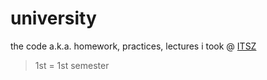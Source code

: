 # university
the code a.k.a. homework, practices, lectures i took @ <a href="http://itszapopan.edu.mx">ITSZ</a>

> 1st = 1st semester
